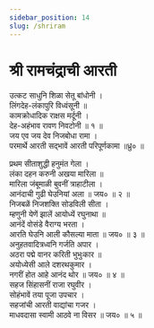 ```yaml
---
sidebar_position: 14
slug: /shriram
---
```

# श्री रामचंद्राची आरती

उत्कट साधुनि शिळा सेतू बांधोनी ।<br />
लिंगदेह-लंकापुरि विध्वंसूनी ॥<br />
कामक्रोधादिक राक्षस मर्दूनी ।<br />
देह-अहंभाव रावण निवटोनी ॥ १ ॥<br />
जय एव जय देव निजबोधा रामा ।<br />
परमार्थे आरती सद्भावें आरती परिपूर्णकामा ॥ध्रु० ॥

प्रथम सीताशुद्धी हनुमंत गेला ।<br />
लंका दहन करुनी अखया मारिला ॥<br />
मारिला जंबूमाळी बुवनीं त्राहाटीला ।<br />
आनंदाची गुढी घेउनियां अला ॥ जय० ॥ २ ॥<br />
निजबळें निजशक्ति सोडविली सीता ।<br />
म्हणुनी येणें झालें आयोध्यें रघुनाथा ॥<br />
आनंदें वोसंडे वैराग्य भरता ।<br />
आरति घेउनि आली कौसल्या माता ॥ जय० ॥ ३ ॥<br />
अनुहतवादित्रध्वनि गर्जति अपार ।<br />
अठरा पद्मे वानर करिती भुभुःकार ॥<br />
अयोध्येसी आले दशरथकुमार ।<br />
नगरीं होत आहे आनंद थोर ॥ जय० ॥ ४ ॥<br />
सहज सिंहासनीं राजा रघुवीर ।<br />
सोहंभावें तया पूजा उपचार ।<br />
सहजांची आरती वाद्यांचा गजर ।<br />
माधवदासा स्वामी आठवे ना विसर ॥ जय० ॥ ५ ॥